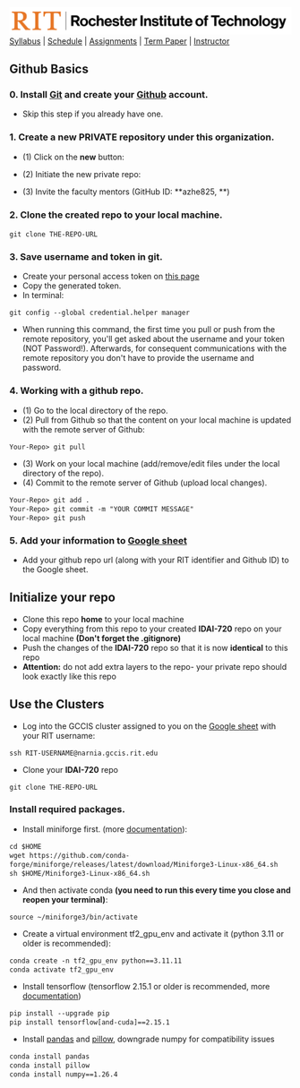 [<img width=900 src="../img/title.png?raw=yes">](../README.md)   
[Syllabus](../README.md) |
[Schedule](../schedule.md) |
[Assignments](README.md) |
[Term Paper](../termpaper/README.md) |
[Instructor](http://zhe-yu.github.io) 

## Github Basics

### 0. Install [Git](https://git-scm.com/downloads) and create your [Github](https://github.com/) account.
 - Skip this step if you already have one.

### 1. Create a new PRIVATE repository under this organization.
 - (1) Click on the **new** button:
 
 - (2) Initiate the new private repo:
 
 - (3) Invite the faculty mentors (GitHub ID: **azhe825, **)

### 2. Clone the created repo to your local machine.
 ```
 git clone THE-REPO-URL
 ```

### 3. Save username and token in git.
 - Create your personal access token on [this page](https://github.com/settings/tokens)
 - Copy the generated token.
 - In terminal:
 ```
 git config --global credential.helper manager
 ```
 - When running this command, the first time you pull or push from the remote repository, you'll get asked about the username and your token (NOT Password!). Afterwards, for consequent communications with the remote repository you don't have to provide the username and password.

### 4. Working with a github repo.
 - (1) Go to the local directory of the repo.
 - (2) Pull from Github so that the content on your local machine is updated with the remote server of Github:
 ```
 Your-Repo> git pull
 ```
 - (3) Work on your local machine (add/remove/edit files under the local directory of the repo).
 - (4) Commit to the remote server of Github (upload local changes).
 ```
 Your-Repo> git add .
 Your-Repo> git commit -m "YOUR COMMIT MESSAGE"
 Your-Repo> git push
 ```
 
 ### 5. Add your information to [Google sheet](https://docs.google.com/spreadsheets/d/1w6aNToF7cyjsaXNpmJNCxZmzXrB5BWu0F6thpt_bnKk/edit?usp=sharing)
 - Add your github repo url (along with your RIT identifier and Github ID) to the Google sheet.

## Initialize your repo

- Clone this repo **home** to your local machine
- Copy everything from this repo to your created **IDAI-720** repo on your local machine **(Don't forget the .gitignore)**
- Push the changes of the **IDAI-720** repo so that it is now **identical** to this repo
- **Attention:** do not add extra layers to the repo- your private repo should look exactly like this repo

## Use the Clusters

- Log into the GCCIS cluster assigned to you on the [Google sheet](https://docs.google.com/spreadsheets/d/1w6aNToF7cyjsaXNpmJNCxZmzXrB5BWu0F6thpt_bnKk/edit?usp=sharing) with your RIT username:
```
ssh RIT-USERNAME@narnia.gccis.rit.edu
```
- Clone your **IDAI-720** repo
 ```
 git clone THE-REPO-URL
 ```
### Install required packages.

- Install miniforge first. (more [documentation](https://wiki.cs.rit.edu/index.php/MiniForge3)):
```
cd $HOME
wget https://github.com/conda-forge/miniforge/releases/latest/download/Miniforge3-Linux-x86_64.sh
sh $HOME/Miniforge3-Linux-x86_64.sh
```
- And then activate conda **(you need to run this every time you close and reopen your terminal)**:
```
source ~/miniforge3/bin/activate
```
- Create a virtual environment tf2_gpu_env and activate it (python 3.11 or older is recommended):
```
conda create -n tf2_gpu_env python==3.11.11
conda activate tf2_gpu_env
```
- Install tensorflow (tensorflow 2.15.1 or older is recommended, more [documentation](https://www.tensorflow.org/install/pip))
```
pip install --upgrade pip
pip install tensorflow[and-cuda]==2.15.1
```
 
- Install [pandas](https://pandas.pydata.org/) and [pillow](https://pypi.org/project/Pillow/), downgrade numpy for compatibility issues
```
conda install pandas
conda install pillow
conda install numpy==1.26.4
```
